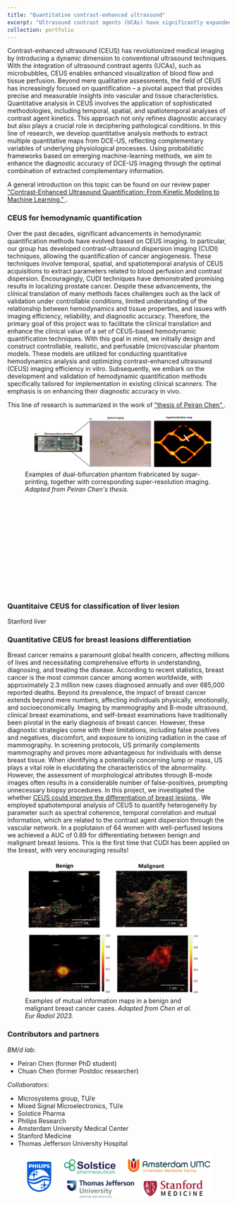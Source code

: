 ```yaml
---
title: "Quantitative contrast-enhanced ultrasound"
excerpt: "Ultrasound contrast agents (UCAs) have significantly expanded diagnostic possibilities through the concurrent application of indicator dilution principles and dynamic contrast-enhanced ultrasound (DCE-US) imaging. In this line of research, we develop quantitative analysis methods to extract multiple quantitative maps from DCE-US, reflecting complementary variables of underlying physiological processes. Using probabilistic frameworks based on emerging machine-learning methods, we aim to enhance the diagnostic accuracy of DCE-US imaging through the optimal combination of extracted complementary information. <br/><img src='/images/ceus_quant_cover.png' width = '500px'>"
collection: portfolio
---
```


Contrast-enhanced ultrasound (CEUS) has revolutionized medical imaging by introducing a dynamic dimension to conventional ultrasound techniques. With the integration of ultrasound contrast agents (UCAs), such as microbubbles, CEUS enables enhanced visualization of blood flow and tissue perfusion. Beyond mere qualitative assessments, the field of CEUS has increasingly focused on quantification – a pivotal aspect that provides precise and measurable insights into vascular and tissue characteristics. Quantitative analysis in CEUS involves the application of sophisticated methodologies, including temporal, spatial, and spatiotemporal analyses of contrast agent kinetics. This approach not only refines diagnostic accuracy but also plays a crucial role in deciphering pathological conditions. In this line of research, we develop quantitative analysis methods  to extract multiple quantitative maps from DCE-US, reflecting complementary variables of underlying physiological processes. Using probabilistic frameworks based on emerging machine-learning methods, we aim to enhance the diagnostic accuracy of DCE-US imaging through the optimal combination of extracted complementary information.

A general introduction on this topic can be found on our review paper <a href="https://www.sciencedirect.com/science/article/pii/S030156291931590X?via%3Dihub" target="_blank"> "Contrast-Enhanced Ultrasound Quantification: From Kinetic Modeling to Machine Learning." </a>.


### CEUS for hemodynamic quantification

Over the past decades, significant advancements in hemodynamic quantification methods have evolved based on CEUS imaging. In particular, our group has developed contrast-ultrasound dispersion imaging (CUDI) techniques, allowing the quantification of cancer angiogenesis. These techniques involve temporal, spatial, and spatiotemporal analysis of CEUS acquisitions to extract parameters related to blood perfusion and contrast dispersion. Encouragingly, CUDI techniques have demonstrated promising results in localizing prostate cancer. Despite these advancements, the clinical translation of many methods faces challenges such as the lack of validation under controllable conditions, limited understanding of the relationship between hemodynamics and tissue properties, and issues with imaging efficiency, reliability, and diagnostic accuracy. Therefore, the primary goal of this project was to facilitate the clinical translation and enhance the clinical value of a set of CEUS-based hemodynamic quantification techniques. With this goal in mind, we initially design and construct controllable, realistic, and perfusable (micro)vascular phantom models. These models are utilized for conducting quantitative hemodynamics analysis and optimizing contrast-enhanced ultrasound (CEUS) imaging efficiency in vitro. Subsequently, we embark on the development and validation of hemodynamic quantification methods specifically tailored for implementation in existing clinical scanners. The emphasis is on enhancing their diagnostic accuracy in vivo.

This line of research is summarized in the work of <a href="https://pure.tue.nl/ws/portalfiles/portal/297639802/20230602_Chen_P._hf.pdf" target="_blank"> "thesis of Peiran Chen" </a>.
<figure style="height:400px">
  <img src='/images/peiran_superres.png' alt="Example super-resolution imaging in bifurcating phantom" > <figcaption>Examples of dual-bifurcation phantom frabricated by sugar-printing, together with corresponding super-resolution imaging. <i>Adapted from Peiran Chen's thesis.</i></figcaption>
</figure>

### Quantitaive CEUS for classification of liver lesion
Stanford liver


### Quantitative CEUS for breast leasions differentiation
Breast cancer remains a paramount global health concern, affecting millions of lives and necessitating comprehensive efforts in understanding, diagnosing, and treating the disease. According to recent statistics, breast cancer is the most common cancer among women worldwide, with approximately 2.3 million new cases diagnosed annually and over 685,000 reported deaths. Beyond its prevalence, the impact of breast cancer extends beyond mere numbers, affecting individuals physically, emotionally, and socioeconomically. Imaging by mammography and B-mode ultrasound, clinical breast examinations, and self-breast examinations have traditionally been pivotal in the early diagnosis of breast cancer. However, these diagnostic strategies come with their limitations, including false positives and negatives, discomfort, and exposure to ionizing radiation in the case of mammography. In screening protocols, US primarily complements mammography and proves more advantageous for individuals with dense breast tissue. When identifying a potentially concerning lump or mass, US plays a vital role in elucidating the characteristics of the abnormality. However, the assessment of morphological attributes through B-mode images often results in a considerable number of false-positives, prompting unnecessary biopsy procedures. In this project, we investigated the whether  <a href="https://link.springer.com/article/10.1007/s00330-023-10500-x" target="_blank">CEUS could improve the differentiation of breast lesions </a>.
We employed spatiotemporal analysis of CEUS to quantify heterogeneity by parameter such as spectral coherence, temporal correlation and mutual information, which are related to the contrast agent dispersion through the vascular network. In a poplutaion of 64 women with well-perfused lesions we achieved a AUC of 0.89 for differentiating between benign and malignant breast lesions. This is the first time that CUDI has been applied on the breast, with very encouraging results!
<figure style="width:400px;">
  <img src='/images/mi_breast_mod.png' alt="Breast example" >
  <figcaption>Examples of mutual information maps in a benign and malignant breast cancer cases. <i>Adapted from Chen et al. Eur Radiol 2023.</i></figcaption>
</figure>

### Contributors and partners
*BM/d lab*:
* Peiran Chen (former PhD student)
* Chuan Chen (former Postdoc researcher)

*Collaborators*:
* Microsystems group, TU/e 
* Mixed Signal Microelectronics, TU/e 
* Solstice Pharma 
* Philips Research
* Amsterdam University Medical Center
* Stanford Medicine 
* Thomas Jefferson University Hospital

<figure style="height:100px;">
  <img src='/images/logo_qUS_h.png' alt="Logos" >
</figure>

